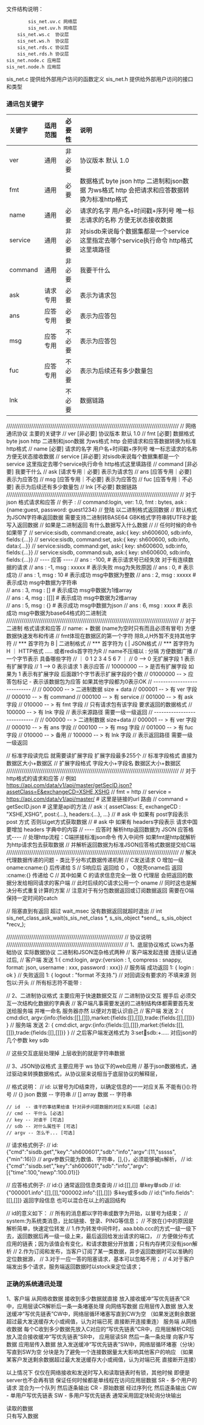 ﻿
文件结构说明：

            sis_net.uv.c 网络层  
            sis_net.uv.h 网络层  
        sis_net.ws.c  协议层  
        sis_net.ws.h  协议层  
        sis_net.rds.c 协议层  
        sis_net.rds.h 协议层  
    sis_net.node.c 应用层  
    sis_net.node.h 应用层  
sis_net.c   提供给外部用户访问的函数定义
sis_net.h   提供给外部用户访问的接口和类型


   ### 通讯包关键字
   | 关键字 | 适用范围 | 必要性 | 说明 |
   | :---   | :----: | :----: | :--- |
   | ver    |  通用   |  非必要 | 协议版本 默认 1.0
   | fmt    |  通用   |  必要   |     数据格式 byte json http 二进制和json数据 为ws格式 http 会把请求和应答数据转换为标准http格式
   | name   |  通用   |  必要   |  请求的名字 用户名+时间戳+序列号 唯一标志请求的名称 方便无状态接收数据
   | service|  通用   |  非必要  |   对sisdb来说每个数据集都是一个service 这里指定去哪个service执行命令 http格式这里填路径
   | command|  通用   |  非必要  |   我要干什么 
   | ask    | 请求专用| 必要 | 表示为请求包
   | ans    | 应答专用| 必要 | 表示为应答包
   | msg    | 应答专用| 不必要 | 表示为应答包
   | fuc    | 应答专用| 不必要 | 表示为后续还有多少数量包
   | lnk    |        |不必要 |  数据链路 |

//////////////////////////////////////////////////////////////////////////////////////////
// 网络通讯协议 主要的关键字
// ver     [非必要] 协议版本 默认 1.0
// fmt     [必要] 数据格式 byte json http 二进制和json数据 为ws格式 http 会把请求和应答数据转换为标准http格式
// name    [必要] 请求的名字 用户名+时间戳+序列号 唯一标志请求的名称 方便无状态接收数据
// service [非必要]   对sisdb来说每个数据集都是一个service 这里指定去哪个service执行命令 http格式这里填路径
// command [非必要]   我要干什么 
// ask     [请求专用｜必要] 表示为请求包
// ans     [应答专用｜必要] 表示为应答包
// msg     [应答专用｜不必要] 表示为应答包
// fuc     [应答专用｜不必要] 表示为后续还有多少数量包
// lnk     [不必要] 数据链路
//////////////////////////////////////////////////////////////////////////////////////////
// 对于 json 格式请求和应答
// 例子 : 
// command:login, ver: 1.0, fmt : bytes, ask : {name:guest, password: guest1234} // 登陆 以二进制格式返回数据
//     默认格式为JSON字符串返回数据 需要支持二进制转BASE64 GBK格式字符串转UTF8才能写入返回数据
//     如果是二进制返回 有什么数据写入什么数据
// 
// 任何时候的命令 如果带了
// service:sisdb, command:create, ask:{ key: sh600600, sdb:info, fields:{...}}
// service:sisdb, command:set,    ask:{ key: sh600600, sdb:info, data:{...}}
// service:sisdb, command:get,    ask:{ key: sh600600, sdb:info, fields:{...}}
// service:sisdb, command:sub,    ask:{ key: sh600600, sdb:info, fields:{...}}
// ---- 应答 ----
// ans : -100,               # 表示请求号已经失效 对于有连续数据的请求
// ans : -1,  msg : xxxxx    # 表示失败 msg为失败原因 
// ans :  0,                 # 表示成功 
// ans :  1,  msg : 10       # 表示成功 msg中数据为整数
// ans :  2,  msg : xxxxx    # 表示成功 msg中数据为字符串  
// ans :  3,  msg : []       # 表示成功 msg中数据为1维array  
// ans :  4,  msg : [[]]     # 表示成功 msg中数据为2维array  
// ans :  5,  msg : {}       # 表示成功 msg中数据为json 
// ans :  6,  msg : xxxx     # 表示成功 msg中数据为base64格式的二进制流
//////////////////////////////////////////////////////////////////////////////////////////
// 对于 二进制 格式请求和应答
// name: + 数据 (name为空时只有而且必须有冒号) 方便数据快速发布和传递
// fmt体现在数据区的第一个字符 除B,J,H外暂不支持其他字符
// *** 首字符为 B | 二进制格式 
// *** 首字符为 { | JSON格式 
// *** 首字符为 H ｜ HTTP格式 ..... 或者redis首字符为R
// name不压缩以 : 分隔 方便数据广播
// 一个字节表示 具备哪些字符 
// ｜ 0 1 2 3 4 5 6 7 ｜
//  0 --> 0 无扩展字段  1 表示有扩展字段
//  1 --> 0 表示请求   1 表示应答
//  10000000   -- > 是否有扩展字段 如果为 1 表示有扩展字段 后面跟1个字节表示扩展字段的个数
//  01000000   -- > 应答包标记 - 表示该数据包为应答 如果其他字段都为0表示OK
// ----------------------------  //
//    000000   -- > 二进制数据 size + data
//    000001   -- > 有 ver 字段
//    000010   -- > 有 command
//    000100   -- > 有 service
//    001000   -- > 有 ask 字段
//    010000   -- > 有 fmt 字段  // 只有请求包有该字段 要求返回的数据格式 
//    100000   -- > 有 lnk 字段  // 表示来源路径 需要一级一级返回
// ----------------------------  //
//    000000   -- > 二进制数据 size+data
//    000001   -- > 有 ver 字段
//    000010   -- > 有 ans 字段
//    000100   -- > 有 msg 字段
//    001000   -- > 有 fuc 字段
//    010000   -- > 备用
//    100000   -- > 有 lnk 字段  // 表示返回路径 需要一级一级返回

//  标准字段读完后 就需要读扩展字段 扩展字段最多255个
//  标准字段格式 直接为数据区大小+数据区
//  扩展字段格式 字段大小+字段名 数据区大小+数据区
//////////////////////////////////////////////////////////////////////////////////////////
// 对于http格式的请求和应答
// 例如 https://api.com/data/v1/api/master/getSecID.json?assetClass=E&exchangeCD=XSHE,XSHG 
// fmt = http
// service = https://api.com/data/v1/api/master/ # 这里是链接的url 路由
// command = getSecID.json  # 这里是api的方法
// ask :{ assetClass: E, exchangeCD : "XSHE,XSHG", post:{...}, headers:{...}, ...}
//       # ask 中 如果有 post字段表示 post 方式 否则以get方式获取数据
//       # ask 中 如果有 headers字段表示 请求中国要增加 headers 字典中的内容
// ---- 应答时 解析http返回数据为 JSON 应答格式----
// 处理http流程：C端拼接标准json命令 传入中间件 如果fmt是http就解析为http请求包去获取数据 
// 并解析返回数据为标准JSON应答格式数据提交给C端
//////////////////////////////////////////////////////////////////////////////////////////
// 解决代理数据传递的问题 - 类比于分布式数据传递机制
// C发送请求 O 增加一级 oname:cname:{} 后传递给 S
// S响应后 返回给 O ， O脱壳oname后 返回 :cname:{} 传递给 C
// 其中如果 C 的请求信息完全一致 O 代理层 会把返回的数据分发给相同请求的客户端
// 此时后续的C请求公用一个 oname 
// 同时这也是解决分布式重复计算的方案
// 注意对于有分包数据返回或订阅数据返回 需要在O端保持一定时间的catch



// 阻塞直到有返回 超过 wait_msec 没有数据返回就超时退出
// int sis_net_class_ask_wait(s_sis_net_class *, s_sis_object *send_, s_sis_object *recv_);

/////////////////////////////////////////////////////////////
// 协议说明
/////////////////////////////////////////////////////////////
// 1、底层协议格式 以ws为基础协议 实际数据协议 二进制和JSON混杂格式两种
// 客户端发起连接 连接认证通过后, 
// 客户端 发送 1:{ cmd:login, argv:{version : 1, compress : snappy, format: json, username : xxx, password : xxx}}
// 服务端 成功返回 1: { login : ok }
//       失败返回 1: { logout : "format 不支持."}
// 对回调没有要求的 不填来源 则包以:开头
// 所有标志符不能带 :

// 2、二进制协议格式 主要应用于快速数据交互 
// 二进制协议交互 握手后 必须交互一次结构化数据的字典表 
// 客户端凡事需要发送的二进制结构体都需要首先发送给服务端 并唯一命名 服务器亦然 以便对方能认识自己
// 客户端 发送 2: { cmd:dict, argv:{info:{fields:[[],[]]},market:{fields:[[],[]]},trade:{fields:[[],[]]}} }
// 服务端 发送 2: { cmd:dict, argv:{info:{fields:[[],[]]},market:{fields:[[],[]]},trade:{fields:[[],[]]}} }
// 之后客户端发送格式为 3:set:key:sdb:+..... 对应json的几个参数 key sdb 

// 这些交互底层处理掉 上层收到的就是字符串数据 

// 3、JSON协议格式 主要应用于 ws 协议下的web应用 
// 基于json数据格式，通过驱动来转换数据格式，从协议层来说相当于底层协议的解释层，

// 格式说明：
// id: 以冒号为ID结束符，以确定信息的一一对应关系 不能有{}():符号
// {} json 数据 -- 字符串
// [] array 数据 -- 字符串
	
	// id  -- 谁干的事结果给谁 针对异步问题数据的对应关系问题 [必选]
	// cmd -- 干什么 [必选]
	// key -- 对谁干 [可选]
	// sdb -- 对什么属性干 [可选] 
	// argv -- 怎么干... [可选]

// 请求格式例子:
// id:{"cmd":"sisdb.get","key":"sh600601","sdb":"info","argv":[11,"sssss",{"min":16}]}
	// argv参数只能为数值、字符串，[],{}，必须能够被js解析，
// id:{"cmd":"sisdb.set","key":"sh600601","sdb":"info","argv":[{"time":100,"newp":100.01}]}

// 应答格式例子:
// id:{} 通常返回信息类查询
// id:[[],[]] 单key单sdb
// id:{"000001.info":[[],[]],"000002.info":[[],[]]} 多key或多sdb 
// id:{"info.fields":[[],[]]} 返回字段信息 也可以混合在以上的返回结构


// id的意义如下：
// 	所有的消息都以字符串或数字为开始，以冒号为结束；
// 	system:为系统类消息，比如链接、登录、PING等信息；
// 	不放在{}中的原因是解析简单，快速定位转发
// 	1.作为转发中间件时，aaa.bbb.ccc的方式一级一级下去，返回数据后再一级一级上来，最后返回给发出请求的端口，
// 	  方便做分布式应用的链表；因为该值会有变化，和请求数据分开放置；只有内存拷贝没有json解析
// 	2.作为订阅和发布，当客户订阅了某一类数据，异步返回数据时可以准确的定位数据源，
// 	3.对于一应一答的阻塞请求，基本可以忽略不用；
//  4.对于客户端发出多个请求，服务端返回数据时以stock来定位请求；

### 正确的系统通讯处理
1、客户端 从网络收数据 接收到多少数据就直接 放入接收缓冲“写优先链表”CR中，应用层读CR解析后一条一条堵塞处理
         向网络写数据 应用层传入数据 放入发送缓冲“写优先链表”CW中，网络层循环堵塞写直到CW为空 
                   （如果发送剩余数据超过最大发送缓存大小或阀值，认为对端已死 直接断开连接重连）
   服务端 从网络收数据 每个C收到多少数据先放入C对应的“写优先链表”CR中，应用层解析CR后 放入混合接收缓冲“写优先链表”SR中，
                    应用层读SR 然后一条一条处理
         向客户写数据 应用层传入数据 放入发送缓冲“写优先链表”SW中，网络层循环堵塞（分块）写直到SW为空 
                    分块是为了避免一个连接数据量太大影响其他客户的响应
                   （如果某客户发送剩余数据超过最大发送缓存大小或阀值，认为对端已死 直接断开连接）



以上情况下 仅仅在网络接收和发送时写入和读取链表时有锁，其他时候 即便是server也不会再有锁 保证任何时候都是单线程在访问应用层数据
         SR - 多个用户的请求 混合为一个队列 然后逐条输出
         CR - 原始数据 经过序列化 然后逐条输出 
         CW - 单用户写优先链表
         SW - 多用户写优先链表 通常采用固定块轮询分块输出

读取的数据    
只有写入数据